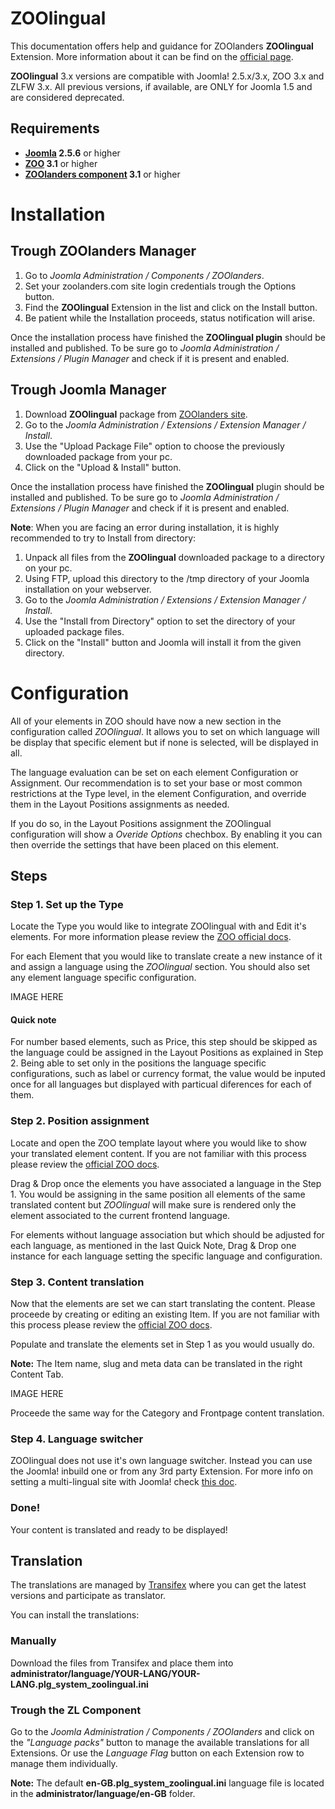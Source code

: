ZOOlingual
==========

This documentation offers help and guidance for ZOOlanders **ZOOlingual** Extension. More information about it can be find on the [official page](https://www.zoolanders.com/extensions/zoolingual).

**ZOOlingual** 3.x versions are compatible with Joomla! 2.5.x/3.x, ZOO 3.x and ZLFW 3.x. All previous versions, if available, are ONLY for Joomla 1.5 and are considered deprecated.

Requirements
------------

* **[Joomla](http://www.joomla.org) 2.5.6** or higher
* **[ZOO](http://www.yootheme.com/zoo) 3.1** or higher
* **[ZOOlanders component](https://www.zoolanders.com/extensions/zoolanders) 3.1** or higher

Installation
============

Trough ZOOlanders Manager
-------------------------

1. Go to *Joomla Administration / Components / ZOOlanders*.
2. Set your zoolanders.com site login credentials trough the Options button.
3. Find the **ZOOlingual** Extension in the list and click on the Install button.
4. Be patient while the Installation proceeds, status notification will arise.

Once the installation process have finished the **ZOOlingual plugin** should be installed and published. To be sure go to *Joomla Administration / Extensions / Plugin Manager* and check if it is present and enabled.

Trough Joomla Manager
----------------------

1. Download **ZOOlingual** package from [ZOOlanders site](https://www.zoolanders.com/extensions/zoolingual).
2. Go to the *Joomla Administration / Extensions / Extension Manager / Install*.
4. Use the "Upload Package File" option to choose the previously downloaded package from your pc.
5. Click on the "Upload & Install" button.

Once the installation process have finished the **ZOOlingual** plugin should be installed and published. To be sure go to *Joomla Administration / Extensions / Plugin Manager* and check if it is present and enabled.

**Note**: When you are facing an error during installation, it is highly recommended to try to Install from directory:

1. Unpack all files from the **ZOOlingual** downloaded package to a directory on your pc.
2. Using FTP, upload this directory to the /tmp directory of your Joomla installation on your webserver.
3. Go to the *Joomla Administration / Extensions / Extension Manager / Install*.
4. Use the "Install from Directory" option to set the directory of your uploaded package files.
5. Click on the "Install" button and Joomla will install it from the given directory.

Configuration
=============

All of your elements in ZOO should have now a new section in the configuration called *ZOOlingual*. It allows you to set on which language will be display that specific element but if none is selected, will be displayed in all.

The language evaluation can be set on each element Configuration or Assignment. Our recommendation is to set your base or most common restrictions at the Type level, in the element Configuration, and override them in the Layout Positions assignments as needed.

If you do so, in the Layout Positions assignment the ZOOlingual configuration will show a *Overide Options* chechbox. By enabling it you can then override the settings that have been placed on this element.

Steps
-----

### Step 1. Set up the Type

Locate the Type you would like to integrate ZOOlingual with and Edit it's elements. For more information please review the [ZOO official docs](http://www.yootheme.com/zoo/documentation/advanced/assign-elements-to-layout-positions).

For each Element that you would like to translate create a new instance of it and assign a language using the *ZOOlingual* section. You should also set any element language specific configuration.

IMAGE HERE

#### Quick note

For number based elements, such as Price, this step should be skipped as the language could be assigned in the Layout Positions as explained in Step 2. Being able to set only in the positions the language specific configurations, such as label or currency format, the value would be inputed once for all languages but displayed with particual diferences for each of them.

### Step 2. Position assignment

Locate and open the ZOO template layout where you would like to show your translated element content. If you are not familiar with this process please review the [official ZOO docs](http://www.yootheme.com/zoo/documentation/advanced/extend-pre-build-types).

Drag & Drop once the elements you have associated a language in the Step 1. You would be assigning in the same position all elements of the same translated content but *ZOOlingual* will make sure is rendered only the element associated to the current frontend language.

For elements without language association but which should be adjusted for each language, as mentioned in the last Quick Note, Drag & Drop one instance for each language setting the specific language and configuration.

### Step 3. Content translation

Now that the elements are set we can start translating the content. Please proceede by creating or editing an existing Item. If you are not familiar with this process please review the [official ZOO docs](http://www.yootheme.com/zoo/documentation/getting-started/create-and-manage-items).

Populate and translate the elements set in Step 1 as you would usually do.

**Note:** The Item name, slug and meta data can be translated in the right Content Tab.

IMAGE HERE

Proceede the same way for the Category and Frontpage content translation.

### Step 4. Language switcher

ZOOlingual does not use it's own language switcher. Instead you can use the Joomla! inbuild one or from any 3rd party Extension. For more info on setting a multi-lingual site with Joomla! check [this doc](http://help.joomla.org/files/EN-GB_multilang_tutorial.pdf).

### Done!

Your content is translated and ready to be displayed!

Translation
-----------

The translations are managed by [Transifex](https://www.transifex.com/projects/p/zoolanders/) where you can get the latest versions and participate as translator.

You can install the translations:

### Manually

Download the files from Transifex and place them into **administrator/language/YOUR-LANG/YOUR-LANG.plg_system_zoolingual.ini**

### Trough the ZL Component

Go to the *Joomla Administration / Components / ZOOlanders* and click on the *"Language packs"* button to manage the available translations for all Extensions. Or use the *Language Flag* button on each Extension row to manage them individually.

**Note:** The default **en-GB.plg_system_zoolingual.ini** language file is located in the **administrator/language/en-GB** folder.
